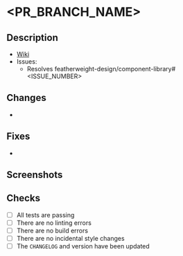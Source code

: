 # <PR_BRANCH_NAME>

## Description

- [Wiki](https://github.com/featherweight-design/component-library/wiki/<GH_WIKI_PAGE>)
- Issues:
  - Resolves featherweight-design/component-library#<ISSUE_NUMBER>

## Changes

- 

## Fixes

- 

## Screenshots

## Checks

- [ ] All tests are passing
- [ ] There are no linting errors
- [ ] There are no build errors
- [ ] There are no incidental style changes
- [ ] The `CHANGELOG` and version have been updated